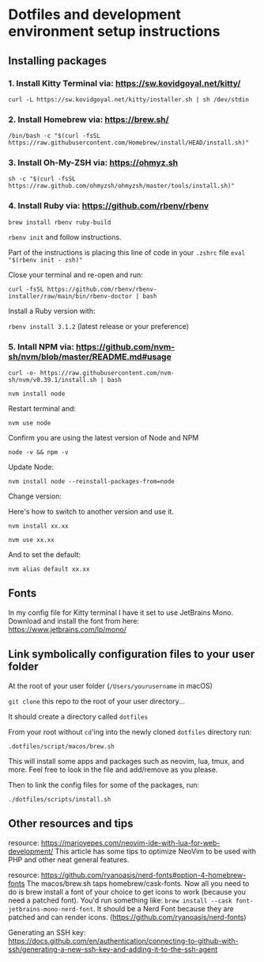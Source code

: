 
# Dotfiles and development environment setup instructions

## Installing packages

### 1. Install Kitty Terminal via: https://sw.kovidgoyal.net/kitty/

`curl -L https://sw.kovidgoyal.net/kitty/installer.sh | sh /dev/stdin`

### 2. Install Homebrew via: https://brew.sh/

`/bin/bash -c "$(curl -fsSL https://raw.githubusercontent.com/Homebrew/install/HEAD/install.sh)"`

### 3. Install Oh-My-ZSH via: https://ohmyz.sh

`sh -c "$(curl -fsSL https://raw.github.com/ohmyzsh/ohmyzsh/master/tools/install.sh)"`

### 4. Install Ruby via: https://github.com/rbenv/rbenv

`brew install rbenv ruby-build`

`rbenv init` and follow instructions.

Part of the instructions is placing this line of code in your `.zshrc` file
`eval "$(rbenv init - zsh)"`

Close your terminal and re-open and run:

`curl -fsSL https://github.com/rbenv/rbenv-installer/raw/main/bin/rbenv-doctor | bash`

Install a Ruby version with: 

`rbenv install 3.1.2` (latest release or your preference)

### 5. Intall NPM via: https://github.com/nvm-sh/nvm/blob/master/README.md#usage 

`curl -o- https://raw.githubusercontent.com/nvm-sh/nvm/v0.39.1/install.sh | bash`

`nvm install node`

Restart terminal and:

`nvm use node`

Confirm you are using the latest version of Node and NPM

`node -v && npm -v`

Update Node:

`nvm install node --reinstall-packages-from=node`

Change version:

Here's how to switch to another version and use it.

`nvm install xx.xx`

`nvm use xx.xx`

And to set the default:

`nvm alias default xx.xx`

## Fonts

In my config file for Kitty terminal I have it set to use JetBrains Mono. Download and install the font from here: https://www.jetbrains.com/lp/mono/

## Link symbolically configuration files to your user folder

At the root of your user folder (`/Users/yourusername` in macOS)

`git clone` this repo to the root of your user directory...

It should create a directory called `dotfiles`

From your root without `cd`'ing into the newly cloned `dotfiles` directory run:

`.dotfiles/script/macos/brew.sh`

This will install some apps and packages such as neovim, lua, tmux, and more. Feel free to look in the file and add/remove as you please.

Then to link the config files for some of the packages, run:

`./dotfiles/scripts/install.sh`

## Other resources and tips

resource: https://marioyepes.com/neovim-ide-with-lua-for-web-development/
This article has some tips to optimize NeoVim to be used with PHP and other neat general features.

resource: https://github.com/ryanoasis/nerd-fonts#option-4-homebrew-fonts
The macos/brew.sh taps homebrew/cask-fonts. Now all you need to do is brew install a font of your choice to get icons to work (because you need a patched font). You'd run something like: `brew install --cask font-jetbrains-mono-nerd-font`. It should be a Nerd Font because they are patched and can render icons. (https://github.com/ryanoasis/nerd-fonts)

Generating an SSH key: https://docs.github.com/en/authentication/connecting-to-github-with-ssh/generating-a-new-ssh-key-and-adding-it-to-the-ssh-agent 
